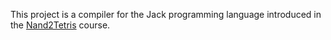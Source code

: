 This project is a compiler for the Jack programming language introduced in the [Nand2Tetris](https://www.nand2tetris.org/) course. 
